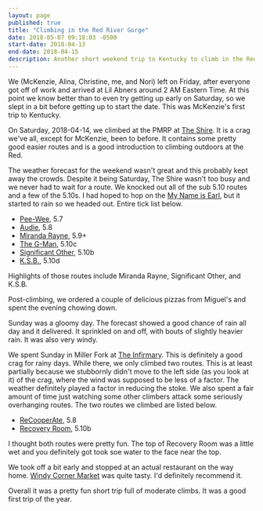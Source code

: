 ```yaml
---
layout: page
published: true
title: "Climbing in the Red River Gorge"
date: 2018-05-07 09:18:03 -0500
start-date: 2018-04-13
end-date: 2018-04-15
description: Another short weekend trip to Kentucky to climb in the Red River Gorge. This time the group was McKenzie, Alina, Christine, Nori (Alina's Dog) and me.
---
```


We (McKenzie, Alina, Christine, me, and Nori) left on Friday, after everyone got off of work and arrived at Lil Abners around 2 AM Eastern Time. At this point we know better than to even try getting up early on Saturday, so we slept in a bit before getting up to start the date. This was McKenzie's first trip to Kentucky.

On Saturday, 2018-04-14, we climbed at the PMRP at [The Shire](https://www.redriverclimbing.com/RRCGuide/?type=wall&id=144). It is a crag we've all, except for McKenzie, been to before. It contains some pretty good easier routes and is a good introduction to climbing outdoors at the Red.

The weather forecast for the weekend wasn't great and this probably kept away the crowds. Despite it being Saturday, The Shire wasn't too busy and we never had to wait for a route. We knocked out all of the sub 5.10 routes and a few of the 5.10s. I had hoped to hop on the [My Name is Earl](https://www.redriverclimbing.com/RRCGuide/?type=route&id=2075), but it started to rain so we headed out. Entire tick list below.

- [Pee-Wee](https://www.redriverclimbing.com/RRCGuide/?type=route&id=1971), 5.7
- [Audie](https://www.redriverclimbing.com/RRCGuide/?type=route&id=1970), 5.8
- [Miranda Rayne](https://www.redriverclimbing.com/RRCGuide/?type=route&id=1969), 5.9+
- [The G-Man](https://www.redriverclimbing.com/RRCGuide/?type=route&id=1968), 5.10c
- [Significant Other](https://www.redriverclimbing.com/RRCGuide/?type=route&id=1967), 5.10b
- [K.S.B.](https://www.redriverclimbing.com/RRCGuide/?type=route&id=1964), 5.10d

Highlights of those routes include Miranda Rayne, Significant Other, and K.S.B.

Post-climbing, we ordered a couple of delicious pizzas from Miguel's and spent the evening chowing down.

Sunday was a gloomy day. The forecast showed a good chance of rain all day and it delivered. It sprinkled on and off, with bouts of slightly heavier rain. It was also very windy.

We spent Sunday in Miller Fork at [The Infirmary](https://www.redriverclimbing.com/RRCGuide/?type=wall&id=172). This is definitely a good crag for rainy days. While there, we only climbed two routes. This is at least partially because we stubbornly didn't move to the left side (as you look at it) of the crag, where the wind was supposed to be less of a factor. The weather definitely played a factor in reducing the stoke. We also spent a fair amount of time just watching some other climbers attack some seriously overhanging routes. The two routes we climbed are listed below.

- [ReCooperAte](https://www.redriverclimbing.com/RRCGuide/?type=route&id=3252), 5.8
- [Recovery Room](https://www.redriverclimbing.com/RRCGuide/?type=route&id=2817), 5.10b

I thought both routes were pretty fun. The top of Recovery Room was a little wet and you definitely got took soe water to the face near the top.

We took off a bit early and stopped at an actual restaurant on the way home. [Windy Corner Market](https://www.windycornermarket.com/) was quite tasty. I'd definitely recommend it.

Overall it was a pretty fun short trip full of moderate climbs. It was a good first trip of the year.
